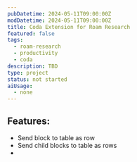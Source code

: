 ```yaml
---
pubDatetime: 2024-05-11T09:00:00Z
modDatetime: 2024-05-11T09:00:00Z
title: Coda Extension for Roam Research
featured: false
tags:
  - roam-research
  - productivity
  - coda
description: TBD
type: project
status: not started
aiUsage:
  - none
---
```


## Features:

- Send block to table as row
- Send child blocks to table as rows
-
